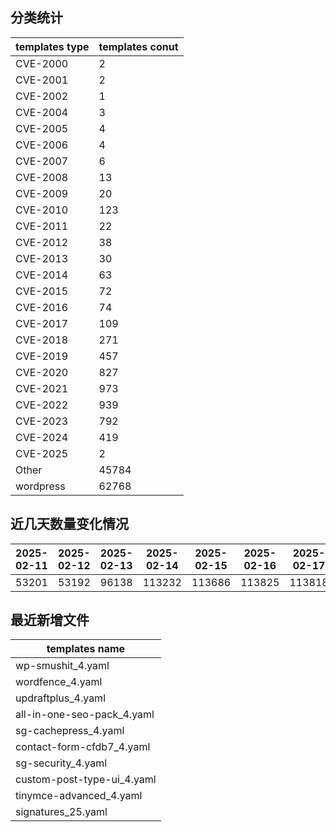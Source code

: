 ## 分类统计
| templates type | templates conut | 
| --- | --- |
| CVE-2000 | 2 |
| CVE-2001 | 2 |
| CVE-2002 | 1 |
| CVE-2004 | 3 |
| CVE-2005 | 4 |
| CVE-2006 | 4 |
| CVE-2007 | 6 |
| CVE-2008 | 13 |
| CVE-2009 | 20 |
| CVE-2010 | 123 |
| CVE-2011 | 22 |
| CVE-2012 | 38 |
| CVE-2013 | 30 |
| CVE-2014 | 63 |
| CVE-2015 | 72 |
| CVE-2016 | 74 |
| CVE-2017 | 109 |
| CVE-2018 | 271 |
| CVE-2019 | 457 |
| CVE-2020 | 827 |
| CVE-2021 | 973 |
| CVE-2022 | 939 |
| CVE-2023 | 792 |
| CVE-2024 | 419 |
| CVE-2025 | 2 |
| Other | 45784 |
| wordpress | 62768 |
## 近几天数量变化情况
|2025-02-11 | 2025-02-12 | 2025-02-13 | 2025-02-14 | 2025-02-15 | 2025-02-16 | 2025-02-17|
|--- | ------ | ------ | ------ | ------ | ------ | ---|
|53201 | 53192 | 96138 | 113232 | 113686 | 113825 | 113818|
## 最近新增文件
| templates name | 
| --- |
| wp-smushit_4.yaml |
| wordfence_4.yaml |
| updraftplus_4.yaml |
| all-in-one-seo-pack_4.yaml |
| sg-cachepress_4.yaml |
| contact-form-cfdb7_4.yaml |
| sg-security_4.yaml |
| custom-post-type-ui_4.yaml |
| tinymce-advanced_4.yaml |
| signatures_25.yaml |
